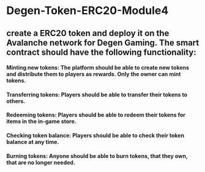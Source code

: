 # Degen-Token-ERC20-Module4

## create a ERC20 token and deploy it on the Avalanche network for Degen Gaming. The smart contract should have the following functionality:

#### Minting new tokens: The platform should be able to create new tokens and distribute them to players as rewards. Only the owner can mint tokens. 
#### Transferring tokens: Players should be able to transfer their tokens to others. 
#### Redeeming tokens: Players should be able to redeem their tokens for items in the in-game store. 
#### Checking token balance: Players should be able to check their token balance at any time. 
#### Burning tokens: Anyone should be able to burn tokens, that they own, that are no longer needed.

